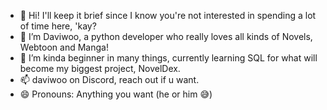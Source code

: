 - 👋 Hi! I'll keep it brief since I know you're not interested in spending a lot of time here, 'kay?
- 👀 I’m Daviwoo, a python developer who really loves all kinds of Novels, Webtoon and Manga!
- 🌱 I’m kinda beginner in many things, currently learning SQL for what will become my biggest project, NovelDex.
- 📫 daviwoo on Discord, reach out if u want.
- 😄 Pronouns: Anything you want (he or him 😅)
